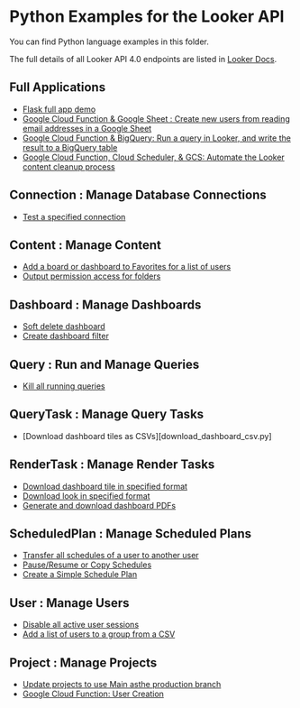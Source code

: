 # Python Examples for the Looker API

You can find Python language examples in this folder.

The full details of all Looker API 4.0 endpoints are listed in [Looker Docs](https://cloud.google.com/looker/docs/reference/looker-api/latest).

## Full Applications

- [Flask full app demo](lookersdk-flask)
- [Google Cloud Function & Google Sheet : Create new users from reading email addresses in a Google Sheet](cloud-function-user-provision)
- [Google Cloud Function & BigQuery: Run a query in Looker, and write the result to a BigQuery table](cloud-function-write-to-bigquery)
- [Google Cloud Function, Cloud Scheduler, & GCS: Automate the Looker content cleanup process](cloud-function-content-cleanup-automation)

## Connection : Manage Database Connections

- [Test a specified connection](test_connection.py)

## Content : Manage Content

- [Add a board or dashboard to Favorites for a list of users](add_contents_to_favorite.py)
- [Output permission access for folders](folder_permission_access.py)

## Dashboard : Manage Dashboards

- [Soft delete dashboard](soft_delete_dashboard.py)
- [Create dashboard filter](create_dashboard_filter.py)

## Query : Run and Manage Queries

- [Kill all running queries](kill_queries.py)

## QueryTask : Manage Query Tasks
- [Download dashboard tiles as CSVs][download_dashboard_csv.py]

## RenderTask : Manage Render Tasks

- [Download dashboard tile in specified format](download_tile.py)
- [Download look in specified format](download_look.py)
- [Generate and download dashboard PDFs](download_dashboard_pdf.py)

## ScheduledPlan : Manage Scheduled Plans

- [Transfer all schedules of a user to another user](transfer_all_schedules.py)
- [Pause/Resume or Copy Schedules](manage_schedules.py)
- [Create a Simple Schedule Plan](simple_schedule_plan.py)

## User : Manage Users

- [Disable all active user sessions](logout_all_users.py)
- [Add a list of users to a group from a CSV](add_users_to_group_from_csv.py)

## Project : Manage Projects

- [Update projects to use Main asthe production branch](update_prod_branches_to_main.py)
- [Google Cloud Function: User Creation](cloud-function-user-provision)
